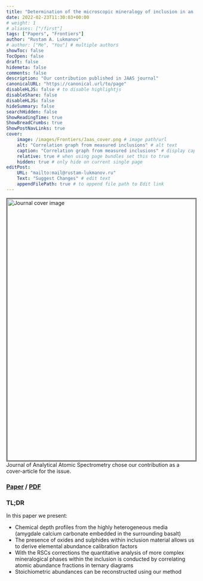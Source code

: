 ```yaml
---
title: "Determination of the microscopic mineralogy of inclusion in an amygdaloidal pillow basalt by fs-LIMS"
date: 2022-02-23T11:30:03+00:00
# weight: 1
# aliases: ["/first"]
tags: ["Papers", "Frontiers"]
author: "Rustam A. Lukmanov"
# author: ["Me", "You"] # multiple authors
showToc: false
TocOpen: false
draft: false
hidemeta: false
comments: false
description: "Our contribution published in JAAS journal"
canonicalURL: "https://canonical.url/to/page"
disableHLJS: false # to disable highlightjs
disableShare: false
disableHLJS: false
hideSummary: false
searchHidden: false
ShowReadingTime: true
ShowBreadCrumbs: true
ShowPostNavLinks: true
cover:
    image: /images/Frontiers/Jaas_cover.png # image path/url
    alt: "Correlation graph from measured inclusions" # alt text
    caption: "Correlation graph from measured inclusions" # display caption under cover
    relative: true # when using page bundles set this to true
    hidden: true # only hide on current single page
editPost:
    URL: "mailto:mail@rustam-lukmanov.ru"
    Text: "Suggest Changes" # edit text
    appendFilePath: true # to append file path to Edit link
---
```


<a  href= https://www.frontiersin.org/articles/10.3389/frai.2021.668163/full><img src='/images/Frontiers/Jaas_cover.png' alt='Journal cover image' width='700'  padding ='50' align='middle' style="border:3px solid grey"></a>
Journal of Analytical Atomic Spectrometry chose our contribution as a cover-article for the issue.

### [Paper](https://pubs.rsc.org/en/content/articlelanding/2021/ja/d0ja00390e) / [PDF](http://wurz.space.unibe.ch/Tulej_JAAS2020.pdf)

### TL;DR

In this paper we present:

- Chemical depth profiles from the highly heterogeneous media (amygdale calcium carbonate embedded in the surrounding basalt)
- The presence of oxides and sulphides within inclusion material allows us to derive elemental abundance calibration
  factors
- With the RSCs corrections the quantitative analysis of more complex mineralogical phases within the inclusion is conducted by correlating atomic abundance fractions in ternary diagrams
- Stoichiometric abundances can be reconstructed using our method
